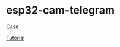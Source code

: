 # esp32-cam-telegram

[Case](https://www.thingiverse.com/thing:4783883)

[Tutorial](https://randomnerdtutorials.com/telegram-esp32-cam-photo-arduino/)
